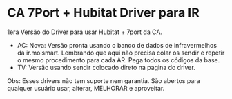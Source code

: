 # CA 7Port + Hubitat Driver para IR 
1era Versão do Driver para usar Hubitat + 7port da CA. 

- AC: Nova: Versão pronta usando o banco de dados de infravermelhos da ir.molsmart. Lembrando que aqui não precisa colar os sendir e repetir o mesmo procedimento para cada AR. Pega todos os códigos da base.
- TV: Versão usando sendir colocado direto na pagina do driver. 



 
 Obs: Esses drivers não tem suporte nem garantia. São abertos para qualquer usuário usar, alterar, MELHORAR e aproveitar. 
